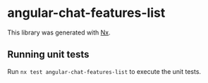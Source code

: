 # angular-chat-features-list

This library was generated with [Nx](https://nx.dev).

## Running unit tests

Run `nx test angular-chat-features-list` to execute the unit tests.
